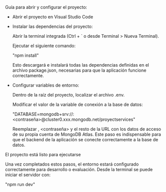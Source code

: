 Guía para abrir y configurar el proyecto:

- Abrir el proyecto en Visual Studio Code

- Instalar las dependencias del proyecto:
   
   Abrir la terminal integrada (Ctrl + ` o desde Terminal > Nueva Terminal).

   Ejecutar el siguiente comando:

   "npm install"

   Esto descargará e instalará todas las dependencias definidas en 
   el archivo package.json, necesarias para que la aplicación funcione 
   correctamente.


- Configurar variables de entorno:
  
  Dentro de la raíz del proyecto, localizar el archivo .env. 

  Modificar el valor de la variable de conexión a la base de datos:


  "DATABASE=mongodb+srv://<usuario>:<contraseña>@cluster0.xxx.mongodb.net/proyectservices"

  Reemplazar <usuario>, <contraseña> y el resto de la URL con los datos de acceso de su 
  propia cuenta de MongoDB Atlas.
  Este paso es indispensable para que el backend de la aplicación se conecte correctamente
  a la base de datos.


El proyecto está listo para ejecutarse

 Una vez completados estos pasos, el entorno estará configurado correctamente para desarrollo o evaluación. 
 Desde la terminal se puede iniciar el servidor con:

  "npm run dev"

